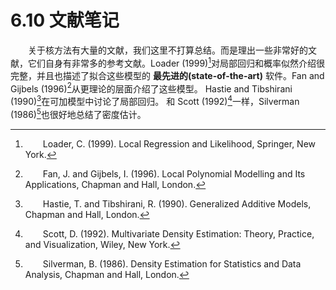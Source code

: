 # 6.10 文献笔记

<style>p{text-indent:2em;2}</style>

关于核方法有大量的文献，我们这里不打算总结。而是理出一些非常好的文献，它们自身有非常多的参考文献。Loader (1999)[^1]对局部回归和概率似然介绍很完整，并且也描述了拟合这些模型的 **最先进的(state-of-the-art)** 软件。Fan and Gijbels (1996)[^2]从更理论的层面介绍了这些模型。 Hastie and Tibshirani (1990)[^3]在可加模型中讨论了局部回归。 和 Scott (1992)[^5]一样，Silverman (1986)[^4]也很好地总结了密度估计。

[^1]: Loader, C. (1999). Local Regression and Likelihood, Springer, New York.
[^2]: Fan, J. and Gijbels, I. (1996). Local Polynomial Modelling and Its Applications, Chapman and Hall, London.
[^3]: Hastie, T. and Tibshirani, R. (1990). Generalized Additive Models, Chapman and Hall, London.
[^4]: Silverman, B. (1986). Density Estimation for Statistics and Data Analysis, Chapman and Hall, London.
[^5]: Scott, D. (1992). Multivariate Density Estimation: Theory, Practice, and Visualization, Wiley, New York.
